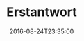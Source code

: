 ---
date: '2016-08-24T23:35:00'
talk_date: '2011-01-01T00:00:00'
talk_speakers:
  speaker1:
    name: Dr. Ing. Rudolf Wohlleben
title: Erstantwort
---